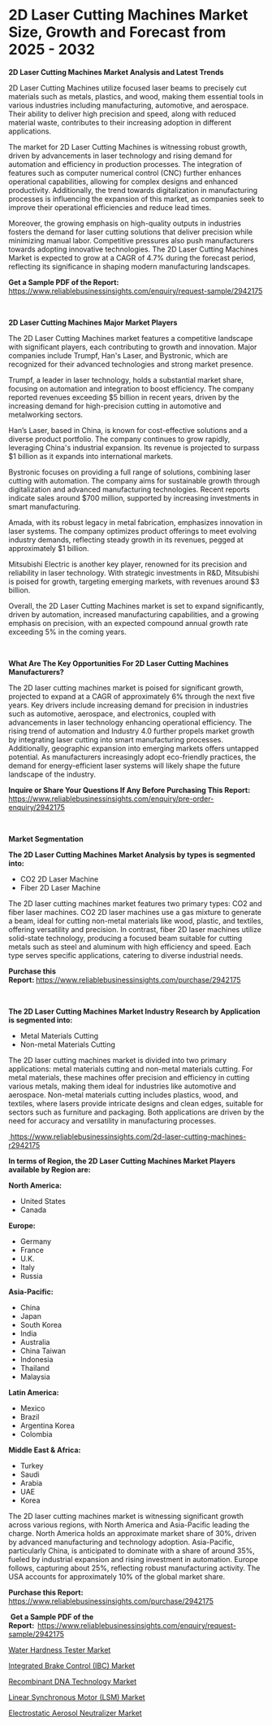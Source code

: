<p><h1>2D Laser Cutting Machines Market Size, Growth and Forecast from 2025 - 2032</h1></p><p><strong>2D Laser Cutting Machines Market Analysis and Latest Trends</strong></p>
<p><p>2D Laser Cutting Machines utilize focused laser beams to precisely cut materials such as metals, plastics, and wood, making them essential tools in various industries including manufacturing, automotive, and aerospace. Their ability to deliver high precision and speed, along with reduced material waste, contributes to their increasing adoption in different applications. </p><p>The market for 2D Laser Cutting Machines is witnessing robust growth, driven by advancements in laser technology and rising demand for automation and efficiency in production processes. The integration of features such as computer numerical control (CNC) further enhances operational capabilities, allowing for complex designs and enhanced productivity. Additionally, the trend towards digitalization in manufacturing processes is influencing the expansion of this market, as companies seek to improve their operational efficiencies and reduce lead times.</p><p>Moreover, the growing emphasis on high-quality outputs in industries fosters the demand for laser cutting solutions that deliver precision while minimizing manual labor. Competitive pressures also push manufacturers towards adopting innovative technologies. The 2D Laser Cutting Machines Market is expected to grow at a CAGR of 4.7% during the forecast period, reflecting its significance in shaping modern manufacturing landscapes.</p></p>
<p><strong>Get a Sample PDF of the Report:&nbsp;</strong> <a href="https://www.reliablebusinessinsights.com/enquiry/request-sample/2942175?utm_campaign=113&utm_medium=2&utm_source=Github&utm_content=ia&utm_term=15032025&utm_id=2d-laser-cutting-machines">https://www.reliablebusinessinsights.com/enquiry/request-sample/2942175</a></p>
<p>&nbsp;</p>
<p><strong>2D Laser Cutting Machines Major Market Players</strong></p>
<p><p>The 2D Laser Cutting Machines market features a competitive landscape with significant players, each contributing to growth and innovation. Major companies include Trumpf, Han's Laser, and Bystronic, which are recognized for their advanced technologies and strong market presence. </p><p>Trumpf, a leader in laser technology, holds a substantial market share, focusing on automation and integration to boost efficiency. The company reported revenues exceeding $5 billion in recent years, driven by the increasing demand for high-precision cutting in automotive and metalworking sectors.</p><p>Han’s Laser, based in China, is known for cost-effective solutions and a diverse product portfolio. The company continues to grow rapidly, leveraging China's industrial expansion. Its revenue is projected to surpass $1 billion as it expands into international markets.</p><p>Bystronic focuses on providing a full range of solutions, combining laser cutting with automation. The company aims for sustainable growth through digitalization and advanced manufacturing technologies. Recent reports indicate sales around $700 million, supported by increasing investments in smart manufacturing.</p><p>Amada, with its robust legacy in metal fabrication, emphasizes innovation in laser systems. The company optimizes product offerings to meet evolving industry demands, reflecting steady growth in its revenues, pegged at approximately $1 billion.</p><p>Mitsubishi Electric is another key player, renowned for its precision and reliability in laser technology. With strategic investments in R&D, Mitsubishi is poised for growth, targeting emerging markets, with revenues around $3 billion.</p><p>Overall, the 2D Laser Cutting Machines market is set to expand significantly, driven by automation, increased manufacturing capabilities, and a growing emphasis on precision, with an expected compound annual growth rate exceeding 5% in the coming years.</p></p>
<p>&nbsp;</p>
<p><strong>What Are The Key Opportunities For 2D Laser Cutting Machines Manufacturers?</strong></p>
<p><p>The 2D laser cutting machines market is poised for significant growth, projected to expand at a CAGR of approximately 6% through the next five years. Key drivers include increasing demand for precision in industries such as automotive, aerospace, and electronics, coupled with advancements in laser technology enhancing operational efficiency. The rising trend of automation and Industry 4.0 further propels market growth by integrating laser cutting into smart manufacturing processes. Additionally, geographic expansion into emerging markets offers untapped potential. As manufacturers increasingly adopt eco-friendly practices, the demand for energy-efficient laser systems will likely shape the future landscape of the industry.</p></p>
<p><strong>Inquire or Share Your Questions If Any Before Purchasing This Report:</strong> <a href="https://www.reliablebusinessinsights.com/enquiry/pre-order-enquiry/2942175?utm_campaign=113&utm_medium=2&utm_source=Github&utm_content=ia&utm_term=15032025&utm_id=2d-laser-cutting-machines">https://www.reliablebusinessinsights.com/enquiry/pre-order-enquiry/2942175</a></p>
<p>&nbsp;</p>
<p><strong>Market Segmentation</strong></p>
<p><strong>The 2D Laser Cutting Machines Market Analysis by types is segmented into:</strong></p>
<p><ul><li>CO2 2D Laser Machine</li><li>Fiber 2D Laser Machine</li></ul></p>
<p><p>The 2D laser cutting machines market features two primary types: CO2 and fiber laser machines. CO2 2D laser machines use a gas mixture to generate a beam, ideal for cutting non-metal materials like wood, plastic, and textiles, offering versatility and precision. In contrast, fiber 2D laser machines utilize solid-state technology, producing a focused beam suitable for cutting metals such as steel and aluminum with high efficiency and speed. Each type serves specific applications, catering to diverse industrial needs.</p></p>
<p><strong>Purchase this Report:&nbsp;</strong><a href="https://www.reliablebusinessinsights.com/purchase/2942175?utm_campaign=113&utm_medium=2&utm_source=Github&utm_content=ia&utm_term=15032025&utm_id=2d-laser-cutting-machines">https://www.reliablebusinessinsights.com/purchase/2942175</a></p>
<p>&nbsp;</p>
<p><strong>The 2D Laser Cutting Machines Market Industry Research by Application is segmented into:</strong></p>
<p><ul><li>Metal Materials Cutting</li><li>Non-metal Materials Cutting</li></ul></p>
<p><p>The 2D laser cutting machines market is divided into two primary applications: metal materials cutting and non-metal materials cutting. For metal materials, these machines offer precision and efficiency in cutting various metals, making them ideal for industries like automotive and aerospace. Non-metal materials cutting includes plastics, wood, and textiles, where lasers provide intricate designs and clean edges, suitable for sectors such as furniture and packaging. Both applications are driven by the need for accuracy and versatility in manufacturing processes.</p></p>
<p><a href="https://www.reliablebusinessinsights.com/2d-laser-cutting-machines-r2942175?utm_campaign=113&utm_medium=2&utm_source=Github&utm_content=ia&utm_term=15032025&utm_id=2d-laser-cutting-machines">&nbsp;https://www.reliablebusinessinsights.com/2d-laser-cutting-machines-r2942175</a></p>
<p><strong>In terms of Region, the 2D Laser Cutting Machines Market Players available by Region are:</strong></p>
<p>
    <p> <strong> North America: </strong>
        <ul>
            <li>United States</li>
            <li>Canada</li>
        </ul>
        </p> 
    <p> <strong> Europe: </strong>
        <ul>
            <li>Germany</li>
            <li>France</li>
            <li>U.K.</li>
            <li>Italy</li>
            <li>Russia</li>
        </ul>
        </p> 
    <p> <strong> Asia-Pacific: </strong>
        <ul>
            <li>China</li>
            <li>Japan</li>
            <li>South Korea</li>
            <li>India</li>
            <li>Australia</li>
            <li>China Taiwan</li>
            <li>Indonesia</li>
            <li>Thailand</li>
            <li>Malaysia</li>
        </ul>
        </p> 
    <p> <strong> Latin America: </strong>
        <ul>
            <li>Mexico</li>
            <li>Brazil</li>
            <li>Argentina Korea</li>
            <li>Colombia</li>
        </ul>
        </p> 
    <p> <strong> Middle East & Africa: </strong>
        <ul>
            <li>Turkey</li>
            <li>Saudi</li>
            <li>Arabia</li>
            <li>UAE</li>
            <li>Korea</li>
        </ul>
    </p>
    </p>
<p><p>The 2D laser cutting machines market is witnessing significant growth across various regions, with North America and Asia-Pacific leading the charge. North America holds an approximate market share of 30%, driven by advanced manufacturing and technology adoption. Asia-Pacific, particularly China, is anticipated to dominate with a share of around 35%, fueled by industrial expansion and rising investment in automation. Europe follows, capturing about 25%, reflecting robust manufacturing activity. The USA accounts for approximately 10% of the global market share.</p></p>
<p><strong>Purchase this Report: </strong><a href="https://www.reliablebusinessinsights.com/purchase/2942175?utm_campaign=113&utm_medium=2&utm_source=Github&utm_content=ia&utm_term=15032025&utm_id=2d-laser-cutting-machines">https://www.reliablebusinessinsights.com/purchase/2942175</a></p>
<p>&nbsp;<strong>Get a Sample PDF of the Report:&nbsp;&nbsp;</strong><a href="https://www.reliablebusinessinsights.com/enquiry/request-sample/2942175?utm_campaign=113&utm_medium=2&utm_source=Github&utm_content=ia&utm_term=15032025&utm_id=2d-laser-cutting-machines">https://www.reliablebusinessinsights.com/enquiry/request-sample/2942175</a></p>
<p><strong></strong></p>
<p><p><a href="https://github.com/elceryaneik/Market-Research-Report-List-1/blob/main/water-hardness-tester-market.md?utm_campaign=113&utm_medium=2&utm_source=Github&utm_content=ia&utm_term=15032025&utm_id=2d-laser-cutting-machines">Water Hardness Tester Market</a></p><p><a href="https://github.com/sukeldrage0g/Market-Research-Report-List-1/blob/main/integrated-brake-control-ibc-market.md?utm_campaign=113&utm_medium=2&utm_source=Github&utm_content=ia&utm_term=15032025&utm_id=2d-laser-cutting-machines">Integrated Brake Control (IBC) Market</a></p><p><a href="https://github.com/okornevonywx/Market-Research-Report-List-1/blob/main/recombinant-dna-technology-market.md?utm_campaign=113&utm_medium=2&utm_source=Github&utm_content=ia&utm_term=15032025&utm_id=2d-laser-cutting-machines">Recombinant DNA Technology Market</a></p><p><a href="https://github.com/nwogudimouix/Market-Research-Report-List-1/blob/main/linear-synchronous-motor-lsm-market.md?utm_campaign=113&utm_medium=2&utm_source=Github&utm_content=ia&utm_term=15032025&utm_id=2d-laser-cutting-machines">Linear Synchronous Motor (LSM) Market</a></p><p><a href="https://github.com/hervedeidadw/Market-Research-Report-List-1/blob/main/electrostatic-aerosol-neutralizer-market.md?utm_campaign=113&utm_medium=2&utm_source=Github&utm_content=ia&utm_term=15032025&utm_id=2d-laser-cutting-machines">Electrostatic Aerosol Neutralizer Market</a></p></p>